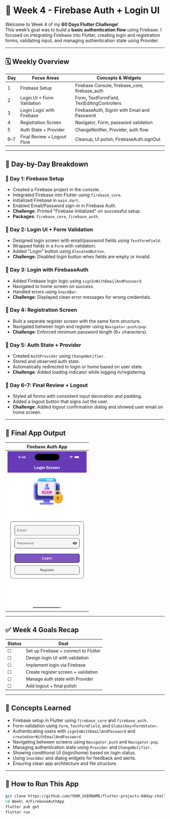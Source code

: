 
# 🔐 Week 4 - Firebase Auth + Login UI

Welcome to Week 4 of my **60 Days Flutter Challenge**!  
This week’s goal was to build a **basic authentication flow** using Firebase. I focused on integrating Firebase into Flutter, creating login and registration forms, validating input, and managing authentication state using Provider.

---

## 🗓️ Weekly Overview

| Day | Focus Areas                  | Concepts & Widgets |
|-----|-------------------------------|---------------------|
| 1   | Firebase Setup                | Firebase Console, firebase_core, firebase_auth |
| 2   | Login UI + Form Validation   | Form, TextFormField, TextEditingControllers |
| 3   | Login Logic with Firebase    | FirebaseAuth, SignIn with Email and Password |
| 4   | Registration Screen          | Navigator, Form, password validation |
| 5   | Auth State + Provider        | ChangeNotifier, Provider, auth flow |
| 6–7 | Final Review + Logout Flow   | Cleanup, UI polish, FirebaseAuth.signOut |

---

## 🧠 Day-by-Day Breakdown

### 📌 Day 1: Firebase Setup
- Created a Firebase project in the console.
- Integrated Firebase into Flutter using `firebase_core`.
- Initialized Firebase in `main.dart`.
- Enabled Email/Password sign-in in Firebase Auth.
- **Challenge**: Printed "Firebase Initialized" on successful setup.
- **Packages**: `firebase_core`, `firebase_auth`.

### 📌 Day 2: Login UI + Form Validation
- Designed login screen with email/password fields using `TextFormField`.
- Wrapped fields in a `Form` with validation.
- Added "Login" button using `ElevatedButton`.
- **Challenge**: Disabled login button when fields are empty or invalid.

### 📌 Day 3: Login with FirebaseAuth
- Added Firebase login logic using `signInWithEmailAndPassword`.
- Navigated to home screen on success.
- Handled errors using `SnackBar`.
- **Challenge**: Displayed clean error messages for wrong credentials.

### 📌 Day 4: Registration Screen
- Built a separate register screen with the same form structure.
- Navigated between login and register using `Navigator.push/pop`.
- **Challenge**: Enforced minimum password length (6+ characters).

### 📌 Day 5: Auth State + Provider
- Created `AuthProvider` using `ChangeNotifier`.
- Stored and observed auth state.
- Automatically redirected to login or home based on user state.
- **Challenge**: Added loading indicator while logging in/registering.

### 📌 Day 6–7: Final Review + Logout
- Styled all forms with consistent input decoration and padding.
- Added a logout button that signs out the user.
- **Challenge**: Added logout confirmation dialog and showed user email on home screen.

---

## 📸 Final App Output

| Firebase Auth App |
|-------------------|
| <img src="../../Outputs/Week 4.png" width="250" height="500" /> |

---

## ✅ Week 4 Goals Recap

| Status | Goal                                 |
|--------|---------------------------------------|
| ☐      | Set up Firebase + connect to Flutter |
| ☐      | Design login UI with validation      |
| ☐      | Implement login via Firebase         |
| ☐      | Create register screen + validation  |
| ☐      | Manage auth state with Provider      |
| ☐      | Add logout + final polish            |

---

## 🧩 Concepts Learned

- Firebase setup in Flutter using `firebase_core` and `firebase_auth`.
- Form validation using `Form`, `TextFormField`, and `GlobalKey<FormState>`.
- Authenticating users with `signInWithEmailAndPassword` and `createUserWithEmailAndPassword`.
- Navigating between screens using `Navigator.push` and `Navigator.pop`.
- Managing authentication state using `Provider` and `ChangeNotifier`.
- Showing conditional UI (login/home) based on login status.
- Using `SnackBar` and dialog widgets for feedback and alerts.
- Ensuring clean app architecture and file structure.

---

## 🚀 How to Run This App

```bash
git clone https://github.com/YOUR_USERNAME/flutter-projects-60day-challenge.git
cd Week\ 4/FirebaseAuthApp
flutter pub get
flutter run
```